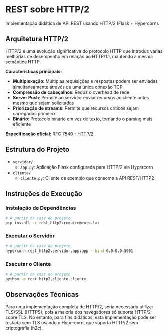 # REST sobre HTTP/2

Implementação didática de API REST usando HTTP/2 (Flask + Hypercorn).

## Arquitetura HTTP/2

HTTP/2 é uma evolução significativa do protocolo HTTP que introduz várias melhorias de desempenho em relação ao HTTP/1.1, mantendo a mesma semântica HTTP.

**Características principais:**
- **Multiplexação**: Múltiplas requisições e respostas podem ser enviadas simultaneamente através de uma única conexão TCP
- **Compressão de cabeçalhos**: Reduz o overhead de rede
- **Server Push**: Permite ao servidor enviar recursos ao cliente antes mesmo que sejam solicitados
- **Priorização de streams**: Permite que recursos críticos sejam carregados primeiro
- **Binário**: Protocolo binário em vez de texto, tornando o parsing mais eficiente

**Especificação oficial:** [RFC 7540 - HTTP/2](https://tools.ietf.org/html/rfc7540)

## Estrutura do Projeto

- `servidor/`
  - `app.py`: Aplicação Flask configurada para HTTP/2 via Hypercorn
- `cliente/`
  - `cliente.py`: Cliente de exemplo que consome a API REST/HTTP2

## Instruções de Execução

### Instalação de Dependências

```bash
# A partir da raiz do projeto
pip install -r rest_http2/requirements.txt
```

### Executar o Servidor

```bash
# A partir da raiz do projeto
hypercorn rest_http2.servidor.app:app --bind 0.0.0.0:5001
```

### Executar o Cliente

```bash
# A partir da raiz do projeto
python -m rest_http2.cliente.cliente
```

## Observações Técnicas

Para uma implementação completa de HTTP/2, seria necessário utilizar TLS/SSL (HTTPS), pois a maioria dos navegadores só suporta HTTP/2 sobre TLS. No entanto, para fins didáticos, esta implementação pode ser testada sem TLS usando o Hypercorn, que suporta HTTP/2 sem criptografia (h2c).
